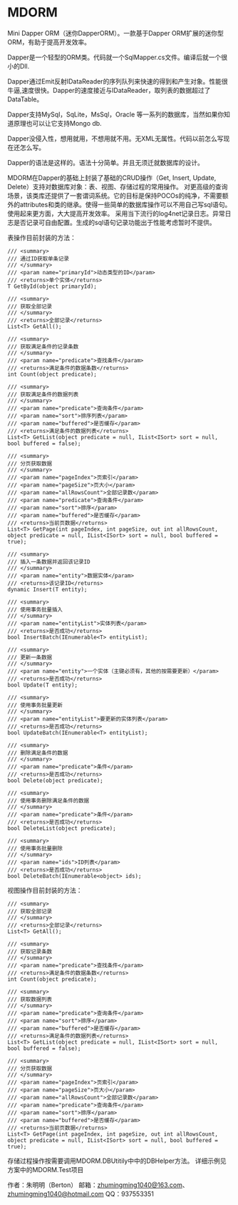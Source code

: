 # MDORM

Mini Dapper ORM（迷你DapperORM）。一款基于Dapper ORM扩展的迷你型ORM，有助于提高开发效率。

Dapper是一个轻型的ORM类。代码就一个SqlMapper.cs文件。编译后就一个很小的Dll.

Dapper通过Emit反射IDataReader的序列队列来快速的得到和产生对象。性能很牛逼,速度很快。Dapper的速度接近与IDataReader，取列表的数据超过了DataTable。

Dapper支持MySql，SqLite，MsSql，Oracle 等一系列的数据库，当然如果你知道原理也可以让它支持Mongo db.

Dapper没侵入性，想用就用，不想用就不用。无XML无属性。代码以前怎么写现在还怎么写。

Dapper的语法是这样的。语法十分简单。并且无须迁就数据库的设计。

MDORM在Dapper的基础上封装了基础的CRUD操作（Get, Insert, Update, Delete）支持对数据库对象：表、视图、存储过程的常用操作。
对更高级的查询场景，该类库还提供了一套谓词系统。它的目标是保持POCOs的纯净，不需要额外的attributes和类的继承。使得一些简单的数据库操作可以不用自己写sql语句。使用起来更方面，大大提高开发效率。
采用当下流行的log4net记录日志。异常日志是否记录可自由配置。生成的sql语句记录功能出于性能考虑暂时不提供。

表操作目前封装的方法：

	/// <summary>
	/// 通过ID获取单条记录
	/// </summary>
	/// <param name="primaryId">动态类型的ID</param>
	/// <returns>单个实体</returns>
	T GetById(object primaryId);

	/// <summary>
	/// 获取全部记录
	/// </summary>
	/// <returns>全部记录</returns>
	List<T> GetAll();

	/// <summary>
	/// 获取满足条件的记录条数
	/// </summary>
	/// <param name="predicate">查找条件</param>
	/// <returns>满足条件的数据条数</returns>
	int Count(object predicate);

	/// <summary>
	/// 获取满足条件的数据列表
	/// </summary>
	/// <param name="predicate">查询条件</param>
	/// <param name="sort">排序列表</param>
	/// <param name="buffered">是否缓存</param>
	/// <returns>满足条件的数据列表</returns>
	List<T> GetList(object predicate = null, IList<ISort> sort = null, bool buffered = false);

	/// <summary>
	/// 分页获取数据
	/// </summary>
	/// <param name="pageIndex">页索引</param>
	/// <param name="pageSize">页大小</param>
	/// <param name="allRowsCount">全部记录数</param>
	/// <param name="predicate">查询条件</param>
	/// <param name="sort">排序</param>
	/// <param name="buffered">是否缓存</param>
	/// <returns>当前页数据</returns>
	List<T> GetPage(int pageIndex, int pageSize, out int allRowsCount, object predicate = null, IList<ISort> sort = null, bool buffered = true);

	/// <summary>
	/// 插入一条数据并返回该记录ID
	/// </summary>
	/// <param name="entity">数据实体</param>
	/// <returns>该记录ID</returns>
	dynamic Insert(T entity);

	/// <summary>
	/// 使用事务批量插入
	/// </summary>
	/// <param name="entityList">实体列表</param>
	/// <returns>是否成功</returns>
	bool InsertBatch(IEnumerable<T> entityList);

	/// <summary>
	/// 更新一条数据
	/// </summary>
	/// <param name="entity">一个实体（主键必须有，其他的按需要更新）</param>
	/// <returns>是否成功</returns>
	bool Update(T entity);

	/// <summary>
	/// 使用事务批量更新
	/// </summary>
	/// <param name="entityList">要更新的实体列表</param>
	/// <returns>是否成功</returns>
	bool UpdateBatch(IEnumerable<T> entityList);

	/// <summary>
	/// 删除满足条件的数据
	/// </summary>
	/// <param name="predicate">条件</param>
	/// <returns>是否成功</returns>
	bool Delete(object predicate);

	/// <summary>
	/// 使用事务删除满足条件的数据
	/// </summary>
	/// <param name="predicate">条件</param>
	/// <returns>是否成功</returns>
	bool DeleteList(object predicate);

	/// <summary>
	/// 使用事务批量删除
	/// </summary>
	/// <param name="ids">ID列表</param>
	/// <returns>是否成功</returns>
	bool DeleteBatch(IEnumerable<object> ids);
    
视图操作目前封装的方法：

    /// <summary>
    /// 获取全部记录
    /// </summary>
    /// <returns>全部记录</returns>
    List<T> GetAll();

    /// <summary>
    /// 获取记录条数
    /// </summary>
    /// <param name="predicate">查找条件</param>
    /// <returns>满足条件的数据条数</returns>
    int Count(object predicate);

    /// <summary>
    /// 获取数据列表
    /// </summary>
    /// <param name="predicate">查询条件</param>
    /// <param name="sort">排序</param>
    /// <param name="buffered">是否缓存</param>
    /// <returns>满足条件的数据列表</returns>
    List<T> GetList(object predicate = null, IList<ISort> sort = null, bool buffered = false);

    /// <summary>
    /// 分页获取数据
    /// </summary>
    /// <param name="pageIndex">页索引</param>
    /// <param name="pageSize">页大小</param>
    /// <param name="allRowsCount">全部记录数</param>
    /// <param name="predicate">查询条件</param>
    /// <param name="sort">排序</param>
    /// <param name="buffered">是否缓存</param>
    /// <returns>当前页数据</returns>
    List<T> GetPage(int pageIndex, int pageSize, out int allRowsCount, object predicate = null, IList<ISort> sort = null, bool buffered = true);
    
存储过程操作按需要调用MDORM.DBUtitily中中的DBHelper方法。
详细示例见方案中的MDORM.Test项目

作者：朱明明（Berton）
邮箱：zhumingming1040@163.com、zhumingming1040@hotmail.com
QQ：937553351
